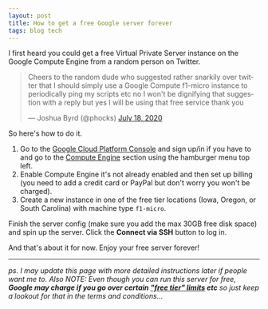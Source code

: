 ```yaml
---
layout: post
title: How to get a free Google server forever
tags: blog tech
---
```


I first heard you could get a free Virtual Private Server instance on the Google Compute Engine from a random person on Twitter.

<blockquote class="twitter-tweet"><p lang="en" dir="ltr">Cheers to the random dude who suggested rather snarkily over twitter that I should simply use a Google Compute f1-micro instance to periodically ping my scripts etc no I won&#39;t be dignifying that suggestion with a reply but yes I will be using that free service thank you</p>&mdash; Joshua Byrd (@phocks) <a href="https://twitter.com/phocks/status/1284414043449511937?ref_src=twsrc%5Etfw">July 18, 2020</a></blockquote> <script async src="https://platform.twitter.com/widgets.js" charset="utf-8"></script> 

So here's how to do it.

1.  Go to the [Google Cloud Platform Console](https://console.cloud.google.com) and sign up/in if you have to and go to the [Compute Engine](https://console.cloud.google.com/compute) section using the hamburger menu top left.
2.  Enable Compute Engine it's not already enabled and then set up billing (you need to add a credit card or PayPal but don't worry you won't be charged).
3.  Create a new instance in one of the free tier locations (Iowa, Oregon, or South Carolina) with machine type `f1-micro`.

Finish the server config (make sure you add the max 30GB free disk space) and spin up the server. Click the **Connect via SSH** button to log in.

And that's about it for now. Enjoy your free server forever!

---

*ps. I may update this page with more detailed instructions later if people want me to. Also NOTE: Even though you can run this server for free,* ***Google may charge if you go over certain* **[***"free tier" limits***](https://cloud.google.com/free)** *etc*** *so just keep a lookout for that in the terms and conditions...*
